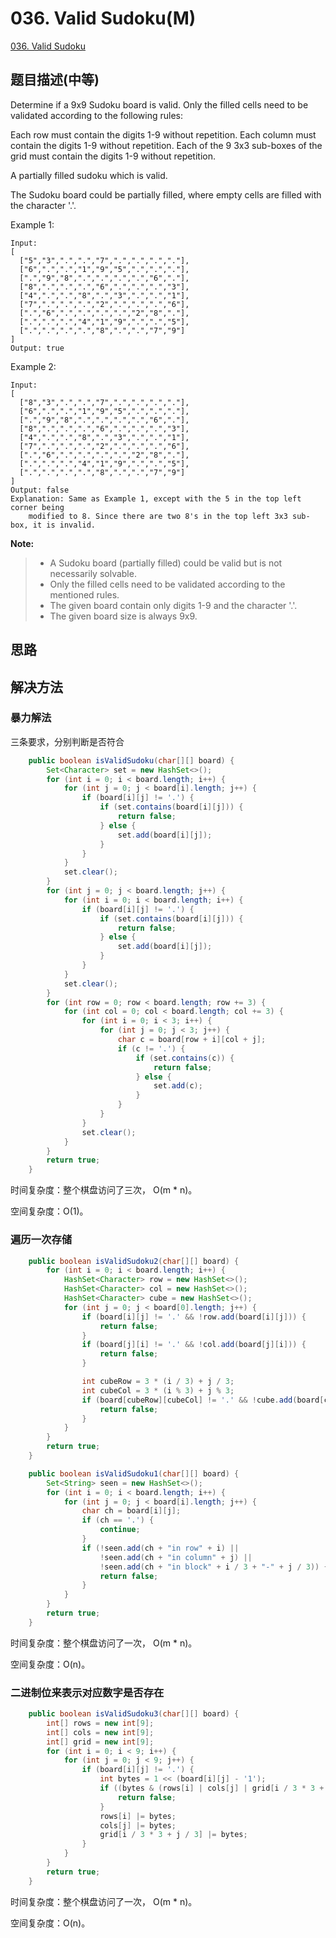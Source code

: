 # 036. Valid Sudoku(M)
[036. Valid Sudoku](https://leetcode-cn.com/problems/valid-sudoku/)

## 题目描述(中等)

Determine if a 9x9 Sudoku board is valid. Only the filled cells need to be validated according to the following rules:

Each row must contain the digits 1-9 without repetition.
Each column must contain the digits 1-9 without repetition.
Each of the 9 3x3 sub-boxes of the grid must contain the digits 1-9 without repetition.

A partially filled sudoku which is valid.

The Sudoku board could be partially filled, where empty cells are filled with the character '.'.

Example 1:
```
Input:
[
  ["5","3",".",".","7",".",".",".","."],
  ["6",".",".","1","9","5",".",".","."],
  [".","9","8",".",".",".",".","6","."],
  ["8",".",".",".","6",".",".",".","3"],
  ["4",".",".","8",".","3",".",".","1"],
  ["7",".",".",".","2",".",".",".","6"],
  [".","6",".",".",".",".","2","8","."],
  [".",".",".","4","1","9",".",".","5"],
  [".",".",".",".","8",".",".","7","9"]
]
Output: true
```
Example 2:
```
Input:
[
  ["8","3",".",".","7",".",".",".","."],
  ["6",".",".","1","9","5",".",".","."],
  [".","9","8",".",".",".",".","6","."],
  ["8",".",".",".","6",".",".",".","3"],
  ["4",".",".","8",".","3",".",".","1"],
  ["7",".",".",".","2",".",".",".","6"],
  [".","6",".",".",".",".","2","8","."],
  [".",".",".","4","1","9",".",".","5"],
  [".",".",".",".","8",".",".","7","9"]
]
Output: false
Explanation: Same as Example 1, except with the 5 in the top left corner being 
    modified to 8. Since there are two 8's in the top left 3x3 sub-box, it is invalid.
 ```   
**Note:**

> - A Sudoku board (partially filled) could be valid but is not necessarily solvable.
> - Only the filled cells need to be validated according to the mentioned rules.
> - The given board contain only digits 1-9 and the character '.'.
> - The given board size is always 9x9.

## 思路

## 解决方法


### 暴力解法

三条要求，分别判断是否符合

```java
    public boolean isValidSudoku(char[][] board) {
        Set<Character> set = new HashSet<>();
        for (int i = 0; i < board.length; i++) {
            for (int j = 0; j < board[i].length; j++) {
                if (board[i][j] != '.') {
                    if (set.contains(board[i][j])) {
                        return false;
                    } else {
                        set.add(board[i][j]);
                    }
                }
            }
            set.clear();
        }
        for (int j = 0; j < board.length; j++) {
            for (int i = 0; i < board.length; i++) {
                if (board[i][j] != '.') {
                    if (set.contains(board[i][j])) {
                        return false;
                    } else {
                        set.add(board[i][j]);
                    }
                }
            }
            set.clear();
        }
        for (int row = 0; row < board.length; row += 3) {
            for (int col = 0; col < board.length; col += 3) {
                for (int i = 0; i < 3; i++) {
                    for (int j = 0; j < 3; j++) {
                        char c = board[row + i][col + j];
                        if (c != '.') {
                            if (set.contains(c)) {
                                return false;
                            } else {
                                set.add(c);
                            }
                        }
                    }
                }
                set.clear();
            }
        }
        return true;
    }
```
时间复杂度：整个棋盘访问了三次， O(m * n)。

空间复杂度：O(1)。

### 遍历一次存储

```java
    public boolean isValidSudoku2(char[][] board) {
        for (int i = 0; i < board.length; i++) {
            HashSet<Character> row = new HashSet<>();
            HashSet<Character> col = new HashSet<>();
            HashSet<Character> cube = new HashSet<>();
            for (int j = 0; j < board[0].length; j++) {
                if (board[i][j] != '.' && !row.add(board[i][j])) {
                    return false;
                }
                if (board[j][i] != '.' && !col.add(board[j][i])) {
                    return false;
                }

                int cubeRow = 3 * (i / 3) + j / 3;
                int cubeCol = 3 * (i % 3) + j % 3;
                if (board[cubeRow][cubeCol] != '.' && !cube.add(board[cubeRow][cubeCol])) {
                    return false;
                }
            }
        }
        return true;
    }

```

```java
    public boolean isValidSudoku1(char[][] board) {
        Set<String> seen = new HashSet<>();
        for (int i = 0; i < board.length; i++) {
            for (int j = 0; j < board[i].length; j++) {
                char ch = board[i][j];
                if (ch == '.') {
                    continue;
                }
                if (!seen.add(ch + "in row" + i) ||
                    !seen.add(ch + "in column" + j) ||
                    !seen.add(ch + "in block" + i / 3 + "-" + j / 3)) {
                    return false;
                }
            }
        }
        return true;
    }

```
时间复杂度：整个棋盘访问了一次， O(m * n)。

空间复杂度：O(n)。



### 二进制位来表示对应数字是否存在

```java
    public boolean isValidSudoku3(char[][] board) {
        int[] rows = new int[9];
        int[] cols = new int[9];
        int[] grid = new int[9];
        for (int i = 0; i < 9; i++) {
            for (int j = 0; j < 9; j++) {
                if (board[i][j] != '.') {
                    int bytes = 1 << (board[i][j] - '1');
                    if ((bytes & (rows[i] | cols[j] | grid[i / 3 * 3 + j / 3])) != 0) {
                        return false;
                    }
                    rows[i] |= bytes;
                    cols[j] |= bytes;
                    grid[i / 3 * 3 + j / 3] |= bytes;
                }
            }
        }
        return true;
    }
```

时间复杂度：整个棋盘访问了一次， O(m * n)。

空间复杂度：O(n)。




